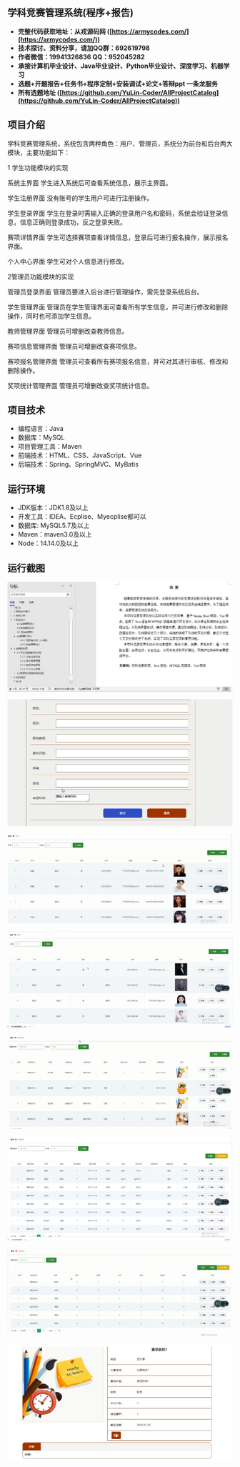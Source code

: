 ## 学科竞赛管理系统(程序+报告)

- <b>完整代码获取地址：从戎源码网 ([https://armycodes.com/](https://armycodes.com/))</b>
- <b>技术探讨、资料分享，请加QQ群：692619798</b> 
- <b>作者微信：19941326836  QQ：952045282</b> 
- <b>承接计算机毕业设计、Java毕业设计、Python毕业设计、深度学习、机器学习</b>
- <b>选题+开题报告+任务书+程序定制+安装调试+论文+答辩ppt 一条龙服务</b>
- <b>所有选题地址 ([https://github.com/YuLin-Coder/AllProjectCatalog](https://github.com/YuLin-Coder/AllProjectCatalog)) </b>

## 项目介绍
学科竞赛管理系统，系统包含两种角色：用户、管理员，系统分为前台和后台两大模块，主要功能如下：

1 学生功能模块的实现

系统主界面
学生进入系统后可查看系统信息，展示主界面。

学生注册界面
没有账号的学生用户可进行注册操作。

学生登录界面
学生在登录时需输入正确的登录用户名和密码，系统会验证登录信息，信息正确则登录成功，反之登录失败。

赛项详情界面
学生可选择赛项查看详情信息，登录后可进行报名操作，展示报名界面。

个人中心界面
学生可对个人信息进行修改。

2管理员功能模块的实现

管理员登录界面
管理员要进入后台进行管理操作，需先登录系统后台。

学生管理界面
管理员在学生管理界面可查看所有学生信息，并可进行修改和删除操作，同时也可添加学生信息。

教师管理界面
管理员可增删改查教师信息。

赛项信息管理界面
管理员可增删改查赛项信息。

赛项报名管理界面
管理员可查看所有赛项报名信息，并可对其进行审核、修改和删除操作。

奖项统计管理界面
管理员可增删改查奖项统计信息。

## 项目技术
- 编程语言：Java
- 数据库：MySQL
- 项目管理工具：Maven
- 前端技术：HTML、CSS、JavaScript、Vue
- 后端技术：Spring、SpringMVC、MyBatis

## 运行环境
- JDK版本：JDK1.8及以上
- 开发工具：IDEA、Ecplise、Myecplise都可以
- 数据库: MySQL5.7及以上
- Maven：maven3.0及以上
- Node：14.14.0及以上

## 运行截图
![](screenshot/1.png)

![](screenshot/2.png)

![](screenshot/3.png)

![](screenshot/4.png)

![](screenshot/5.png)

![](screenshot/6.png)

![](screenshot/7.png)

![](screenshot/8.png)

